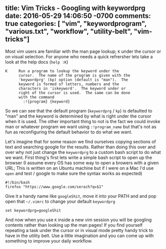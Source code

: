 title: Vim Tricks - Googling with keywordprg
date: 2016-05-29 14:06:50 -0700
comments: true
categories: [ "vim", "keywordprogram", "various.txt", "workflow", "utility-belt", "vim-tricks"]
---
Most vim users are familiar with the man page lookup; `K` under the cursor or on visual selection. For anyone who needs a quick refrersher lets take a look at the help docs (`help :K`)

    K     Run a program to lookup the keyword under the
          cursor.  The name of the program is given with the
          'keywordprg' (kp) option (default is "man").  The
          keyword is formed of letters, numbers and the
          characters in 'iskeyword'.  The keyword under or
          right of the cursor is used.  The same can be done
          with the command
            :!{program} {keyword}

So we can see that the default program (`keywordprg` / `kp`) is defaulted to "man" and the keyword is determined by what is right under the cursor when it is used. The other important thing to not is the fact we could invoke man or whatever program we want using `:!program_name` but that's not as fun as reconfiguring the default behavior to do what we want.

Let's imagine that for some reason we find ourselves copying sections of text and searching google for the results. Rather than doing this over and over why not just change the `keywordprg` to a custom bash script to do what we want. First thing's first lets write a simple bash script to open up the browser (I assume every OS has some way to open a browers with a given URL; This is written on an Ubuntu machine but if I were on a Mac I'd use `open` and test / google to make sure the syntax works as expected)

    #!/bin/bash
    firefox "https://www.google.com/serach?q=$1"

Give it a handy name like `googleShit`, move it into your PATH and  and pop open that `~/.vimrc` to change your default `keywordprg`

    set keywordprg=googleShit

And now when you use `K` inside a new vim session you will be googling contents rather than looking up the man pages! If you find yourself repeating a task under the cursor or in visual mode pretty handy trick to have in the utility belt. Use a little imagination and you can come up with something to improve your daily workflow.
